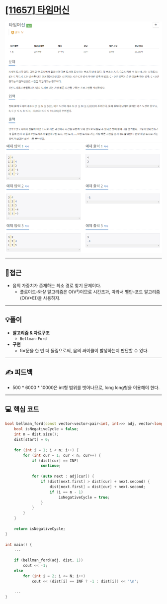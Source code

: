 # [[11657] 타임머신](https://www.acmicpc.net/problem/11657)

![](imgs/1.PNG)
![](imgs/2.PNG)
___
## 🤔접근
- 음의 가중치가 존재하는 최소 경로 찾기 문제이다.
	- 플로이드-와샬 알고리즘은 O(V³)이므로 시간초과, 따라서 벨만-포드 알고리즘(O(V*E))을 사용하자.
___
## 💡풀이
- <b>알고리즘 & 자료구조</b>
	- `Bellman-Ford`
- <b>구현</b>
	- for문을 한 번 더 돌림으로써, 음의 싸이클이 발생하는지 판단할 수 있다.
___
## ✍ 피드백
- 500 * 6000 * 10000은 int형 범위를 벗어나므로, long long형을 이용해야 한다.
___
## 💻 핵심 코드
```c++
bool bellman_ford(const vector<vector<pair<int, int>>> adj, vector<long long>& dist, const int& start) {
	bool isNegativeCycle = false;
	int n = dist.size();
	dist[start] = 0;

	for (int i = 1; i < n; i++) {
		for (int cur = 1; cur < n; cur++) {
			if (dist[cur] == INF)
				continue;

			for (auto next : adj[cur]) {
				if (dist[next.first] > dist[cur] + next.second) {
					dist[next.first] = dist[cur] + next.second;
					if (i == n - 1)
						isNegativeCycle = true;
				}
			}
		}
	}

	return isNegativeCycle;
}

int main() {
	...

	if (bellman_ford(adj, dist, 1))
		cout << -1;
	else 
		for (int i = 2; i <= N; i++)
			cout << (dist[i] == INF ? -1 : dist[i]) << '\n';

	...
} 
```